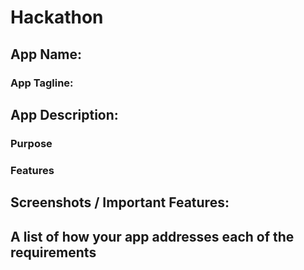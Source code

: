 # Hackathon

## App Name: 

### App Tagline:

## App Description:

### Purpose 

### Features

## Screenshots / Important Features:

## A list of how your app addresses each of the requirements
